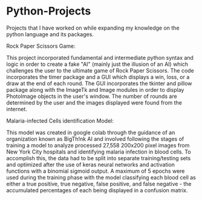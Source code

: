 # Python-Projects
Projects that I have worked on while expanding my knowledge on the python language and its packages.

Rock Paper Scissors Game:

This project incorporated fundamental and intermediate python syntax and logic in order to create a fake "AI" (mainly just the illusion of an AI) which challenges the user to the ultimate game of Rock Paper Scissors. The code incorporates the timer package and a GUI which displays a win, loss, or a draw at the end of each round. The GUI incorporates the tkinter and pillow package along with the ImageTk and Image modules in order to display PhotoImage objects in the user's window. The number of rounds are determined by the user and the images displayed were found from the internet.

Malaria-infected Cells identification Model:

This model was created in google colab through the guidance of an organization known as BigTh!nk AI and involved following the stages of training a model to analyze processed 27,558 200x200 pixel images from New York City hospitals and identifying malaria infection in blood cells. To accomplish this, the data had to be split into separate training/testing sets and optimized after the use of keras neural networks and activation functions with a binomial sigmoid output. A maximum of 5 epochs were used during the training phase with the model classifying each blood cell as either a true positive, true negative, false positive, and false negative - the accumulated percentages of each being displayed in a confusion matrix.
